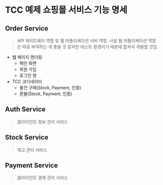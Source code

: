 # TCC 예제 쇼핑몰 서비스 기능 명세

## Order Service

> API 게이트웨이 역할 및 웹 어플리케이션 서버 역할. 사실 웹 어플리케이션 역할은 따로 부여하는 게 좋을 것 같지만 테스트 환경이기 때문에 합쳐서 개발할 것임.

- 웹 페이지 렌더링
  - 메인 화면
  - 회원 가입
  - 로그인 창
- TCC 코디네이터
  - 물건 구매(Stock, Payment, 인증)
  - 환불(Stock, Payment, 인증)



## Auth Service

> 클라이언트 정보 관리 서비스



## Stock Service

> 재고 관리 서비스



## Payment Service

> 클라이언트 결제 관리 서비스



